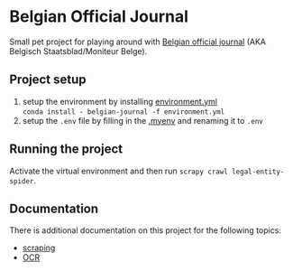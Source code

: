 # Belgian Official Journal
Small pet project for playing around with [Belgian official journal](https://www.ejustice.just.fgov.be/cgi_tsv_pub/welcome.pl) (AKA Belgisch Staatsblad/Moniteur Belge).

## Project setup
1. setup the environment by installing [environment.yml](environment.yml)<br>
`conda install - belgian-journal -f environment.yml`
2. setup the `.env` file by filling in the [.myenv](.myenv) and renaming it to `.env`

## Running the project
Activate the virtual environment and then run `scrapy crawl legal-entity-spider`.

## Documentation
There is additional documentation on this project for the following topics:
- [scraping](documentation/scraping.md)
- [OCR](documentation/ocr.md)
